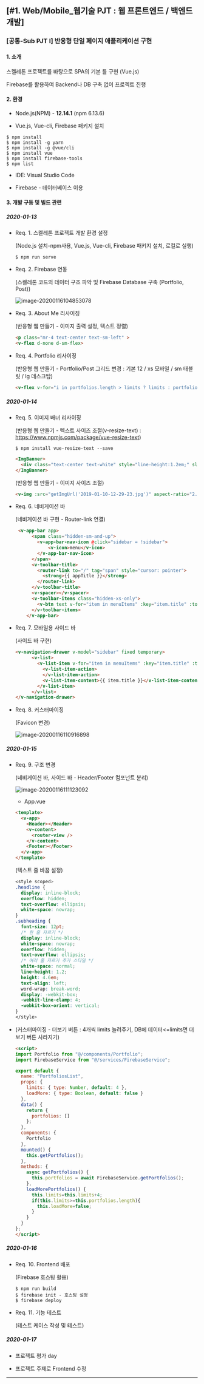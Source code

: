 ## [#1. Web/Mobile_웹기술 PJT : 웹 프론트엔드 / 백엔드 개발]

### [공통-Sub PJT I] 반응형 단일 페이지 애플리케이션 구현

#### 1. 소개

스켈레톤 프로젝트를 바탕으로 SPA의 기본 틀 구현 (Vue.js)

Firebase를 활용하여 Backend나 DB 구축 없이 프로젝트 진행



#### 2. 환경

- Node.js(NPM) - **12.14.1** (npm 6.13.6)

- Vue.js, Vue-cli, Firebase 패키지 설치

```
$ npm install
$ npm install -g yarn
$ npm install -g @vue/cli
$ npm install vue
$ npm install firebase-tools
$ npm list
```

- IDE: Visual Studio Code

- Firebase - 데이터베이스 이용

  

#### 3. 개발 구동 및 빌드 관련

##### 2020-01-13

- Req. 1. 스켈레톤 프로젝트 개발 환경 설정

  (Node.js 설치-npm사용, Vue.js, Vue-cli, Firebase 패키지 설치, 로컬로 실행)

  ```
  $ npm run serve
  ```

- Req. 2. Firebase 연동

  (스켈레톤 코드의 데이터 구조 파악 및 Firebase Database 구축 (Portfolio, Post))

  ![image-20200116104853078](./typora-user-images/image-20200116104853078.png)

- Req. 3. About Me 리사이징

  (반응형 웹 만들기 - 이미지 출력 설정, 텍스트 정렬)

  ```html
  <p class="mr-4 text-center text-sm-left" >
  <v-flex d-none d-sm-flex>
  ```

- Req. 4. Portfolio 리사이징

  (반응형 웹 만들기 - Portfolio/Post 그리드 변경 : 기본 12 / xs 모바일 / sm 태블릿 / lg 데스크탑) 
  
  ```html
  <v-flex v-for="i in portfolios.length > limits ? limits : portfolios.length" xs12 sm6 lg3 :key="i" >
  ```
  
  

##### 2020-01-14

- Req. 5. 이미지 배너 리사이징

  (반응형 웹 만들기 - 텍스트 사이즈 조절(v-resize-text) : https://www.npmjs.com/package/vue-resize-text)

  ```
  $ npm install vue-resize-text --save
  ```

  ```html
  <ImgBanner>
    <div class="text-center text-white" style="line-height:1.2em;" slot="text" v-resize-text>배너 텍스트</div>
  </ImgBanner>
  ```

  (반응형 웹 만들기 - 이미지 사이즈 조절)

  ```html
  <v-img :src="getImgUrl('2019-01-10-12-29-23.jpg')" aspect-ratio="2.5">
  ```

- Req. 6. 네비게이션 바

  (네비게이션 바 구현 - Router-link 연결)

  ```html
   <v-app-bar app>
        <span class="hidden-sm-and-up">
          <v-app-bar-nav-icon @click="sidebar = !sidebar">
              <v-icon>menu</v-icon>
          </v-app-bar-nav-icon>
        </span>
        <v-toolbar-title>
          <router-link to="/" tag="span" style="cursor: pointer">
            <strong>{{ appTitle }}</strong>
          </router-link>
        </v-toolbar-title>
        <v-spacer></v-spacer>
        <v-toolbar-items class="hidden-xs-only">
          <v-btn text v-for="item in menuItems" :key="item.title" :to="item.path"> {{ item.title }} </v-btn>
        </v-toolbar-items>
      </v-app-bar>
  ```

- Req. 7. 모바일용 사이드 바

  (사이드 바 구현)

  ```html
  <v-navigation-drawer v-model="sidebar" fixed temporary>
        <v-list>
          <v-list-item v-for="item in menuItems" :key="item.title" :to="item.path">
            <v-list-item-action>           
            </v-list-item-action>
            <v-list-item-content>{{ item.title }}</v-list-item-content>
          </v-list-item>
        </v-list>
  </v-navigation-drawer>
  ```

- Req. 8. 커스터마이징

  (Favicon 변경)
  
  ![image-20200116110916898](./typora-user-images/image-20200116110916898.png)



##### 2020-01-15

- Req. 9. 구조 변경

  (네비게이션 바, 사이드 바 - Header/Footer 컴포넌트 분리)
  
  ![image-20200116111123092](./typora-user-images/image-20200116111123092.png)
  
  - App.vue
  
  ```html
  <template>
    <v-app>
      <Header></Header>
      <v-content>
        <router-view />
      </v-content>
      <Footer></Footer>
    </v-app>
  </template>
  ```
  
  (텍스트 줄 바꿈 설정)
  
  ```css
  <style scoped>
  .headline {
    display: inline-block;
    overflow: hidden;
    text-overflow: ellipsis;
    white-space: nowrap;  
  }
  .subheading {
    font-size: 12pt;
    /* 한 줄 자르기 */
    display: inline-block; 
    white-space: nowrap;
    overflow: hidden;
    text-overflow: ellipsis; 
    /* 여러 줄 자르기 추가 스타일 */
    white-space: normal;
    line-height: 1.2;
    height: 4.6em;
    text-align: left;
    word-wrap: break-word;
    display: -webkit-box;
    -webkit-line-clamp: 4;
    -webkit-box-orient: vertical;
  }
  </style>
  ```
  

- (커스터마이징 - 더보기 버튼 : 4개씩 limits 늘려주기, DB에 데이터<=limits면 더보기 버튼 사라지기)

  ```html
  <script>
  import Portfolio from "@/components/Portfolio";
  import FirebaseService from "@/services/FirebaseService";
  
  export default {
    name: "PortfoliosList",
    props: {
      limits: { type: Number, default: 4 },
      loadMore: { type: Boolean, default: false }
    },
    data() {
      return {
        portfolios: []
      };
    },
    components: {
      Portfolio
    },
    mounted() {
      this.getPortfolios();
    },
    methods: {
      async getPortfolios() {
        this.portfolios = await FirebaseService.getPortfolios();
      },
      loadMorePortfolios() {
        this.limits=this.limits+4;
        if(this.limits>=this.portfolios.length){
          this.loadMore=false;
        }
      }
    }
  };
  </script>
  ```
  
  

##### 2020-01-16

- Req. 10. Frontend 배포

  (Firebase 호스팅 활용)

  ```
  $ npm run build 
  $ firebase init - 호스팅 설정
  $ firebase deploy
  ```

- Req. 11. 기능 테스트

  (테스트 케이스 작성 및 테스트)



##### 2020-01-17

- 프로젝트 평가 day

- 프로젝트 주제로 Frontend 수정

------









